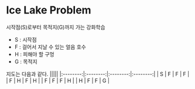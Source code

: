 Ice Lake Problem
================

시작점(S)로부터 목적지(G)까지 가는 강화학습
* S : 시작점
* F : 걸어서 지날 수 있는 얼음 호수
* H : 피해야 할 구멍
* G : 목적지

지도는 다음과 같다.
|||||
|:--------:|:--------:|:--------:|:--------:|
| S | F | F | F |
| F | H | F | H |
| F | F | F | H |
| H | F | F | G |
